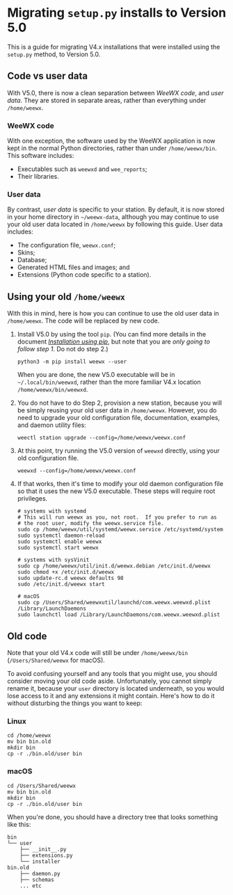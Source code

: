 # Migrating `setup.py` installs to Version 5.0

This is a guide for migrating V4.x installations that were installed using the `setup.py` method,
to Version 5.0.

## Code vs user data
With V5.0, there is now a clean separation between *WeeWX code*, and *user data*. They are stored
in separate areas, rather than everything under `/home/weewx`.

### WeeWX code
With one exception, the software used by the WeeWX application is now kept in the normal Python
directories, rather than under `/home/weewx/bin`. This software includes:

- Executables such as `weewxd` and `wee_reports`;
- Their libraries.

### User data
By contrast, *user data* is specific to your station. By default, it is now stored in your
home directory in `~/weewx-data`, although you may continue to use your old user data located in
`/home/weewx` by following this guide. User data includes:

* The configuration file, `weewx.conf`;
* Skins;
* Database;
* Generated HTML files and images; and
* Extensions (Python code specific to a station).

## Using your old `/home/weewx`
With this in mind, here is how you can continue to use the old user data in `/home/weewx`.
The code will be replaced by new code.

1. Install V5.0 by using the tool `pip`. (You can find more details in the document 
   [_Installation using pip_](pip.md), but note that you are *only going to follow step 1*.
   Do not do step 2.)

    ```
    python3 -m pip install weewx --user
    ```

    When you are done, the new V5.0 executable will be in `~/.local/bin/weewxd`,
    rather than the more familiar V4.x location `/home/weewx/bin/weewxd`.

2. You do not have to do Step 2, provision a new station, because you will be simply reusing
   your old user data in `/home/weewx`. However, you do need to upgrade your old configuration
   file, documentation, examples, and daemon utility files:

    ```
    weectl station upgrade --config=/home/weewx/weewx.conf
    ```

3. At this point, try running the V5.0 version of `weewxd` directly, using your
   old configuration file.

    ```
    weewxd --config=/home/weewx/weewx.conf
    ```

4. If that works, then it's time to modify your old daemon configuration file
   so that it uses the new V5.0 executable. These steps will require root privileges.

    ```
    # systems with systemd
    # This will run weewx as you, not root.  If you prefer to run as
    # the root user, modify the weewx.service file.
    sudo cp /home/weewx/util/systemd/weewx.service /etc/systemd/system
    sudo systemctl daemon-reload
    sudo systemctl enable weewx
    sudo systemctl start weewx
    ```

    ```
    # systems with sysVinit
    sudo cp /home/weewx/util/init.d/weewx.debian /etc/init.d/weewx
    sudo chmod +x /etc/init.d/weewx
    sudo update-rc.d weewx defaults 98
    sudo /etc/init.d/weewx start     
    ```
 
    ```
    # macOS
    sudo cp /Users/Shared/weewxutil/launchd/com.weewx.weewxd.plist /Library/LaunchDaemons
    sudo launchctl load /Library/LaunchDaemons/com.weewx.weewxd.plist
    ```

## Old code

Note that your old V4.x code will still be under `/home/weewx/bin` 
(`/Users/Shared/weewx` for macOS).

To avoid confusing yourself and any tools that you might use, you should consider moving your old
code aside. Unfortunately, you cannot simply rename it, because your `user` directory is located
underneath, so you would lose access to it and any extensions it might contain. Here's how to do it
without disturbing the things you want to keep:

### Linux
```
cd /home/weewx
mv bin bin.old
mkdir bin
cp -r ./bin.old/user bin 
```

### macOS
```
cd /Users/Shared/weewx
mv bin bin.old
mkdir bin
cp -r ./bin.old/user bin 
```

When you're done, you should have a directory tree that looks something like this:

```
bin
└── user
    ├── __init__.py
    ├── extensions.py
    └── installer
bin.old
    ├── daemon.py
    ├── schemas
    ... etc
```
